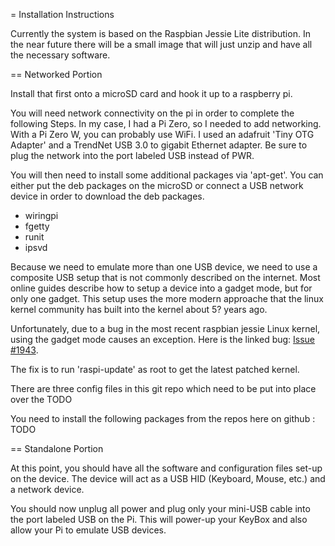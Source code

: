 = Installation Instructions

Currently the system is based on the Raspbian Jessie Lite distribution. In the near future
there will be a small image that will just unzip and have all the necessary software.

== Networked Portion

Install that first onto a microSD card and hook it up to a raspberry pi.

You will need network connectivity on the pi in order to complete the following Steps. In my case, I had a Pi Zero,
so I needed to add networking. With a Pi Zero W, you can probably use WiFi.
I used an adafruit 'Tiny OTG Adapter' and a TrendNet USB 3.0 to gigabit Ethernet adapter. Be sure to plug the network into the port
labeled USB instead of PWR.

You will then need to install some additional packages via 'apt-get'. You can either put the deb packages on the 
microSD or connect a USB network device in order to download the deb packages.

* wiringpi
* fgetty
* runit
* ipsvd

Because we need to emulate more than one USB device, we need to use a composite USB setup that is not commonly
described on the internet. Most online guides describe how to setup a device into a gadget mode, but for only one
gadget. This setup uses the more modern approache that the linux kernel community has built into the kernel about 5? years ago.

Unfortunately, due to a bug in the most recent raspbian jessie Linux kernel, using the gadget mode causes an exception.
Here is the linked bug: [Issue #1943](https://github.com/raspberrypi/linux/issues/1943).

The fix is to run 'raspi-update' as root to get the latest patched kernel.

There are three config files in this git repo which need to be put into place over the TODO

You need to install the following packages from the repos here on github : TODO

== Standalone Portion

At this point, you should have all the software and configuration files set-up on the device.
The device will act as a USB HID (Keyboard, Mouse, etc.) and a network device.

You should now unplug all power and plug only your mini-USB cable into the port labeled USB on the Pi.
This will power-up your KeyBox and also allow your Pi to emulate USB devices.



